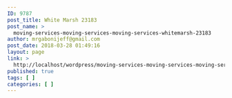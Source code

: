 ```yaml
---
ID: 9787
post_title: White Marsh 23183
post_name: >
  moving-services-moving-services-moving-services-whitemarsh-23183
author: mrgabonijeff@gmail.com
post_date: 2018-03-28 01:49:16
layout: page
link: >
  http://localhost/wordpress/moving-services-moving-services-moving-services-whitemarsh-23183/
published: true
tags: [ ]
categories: [ ]
---
```

